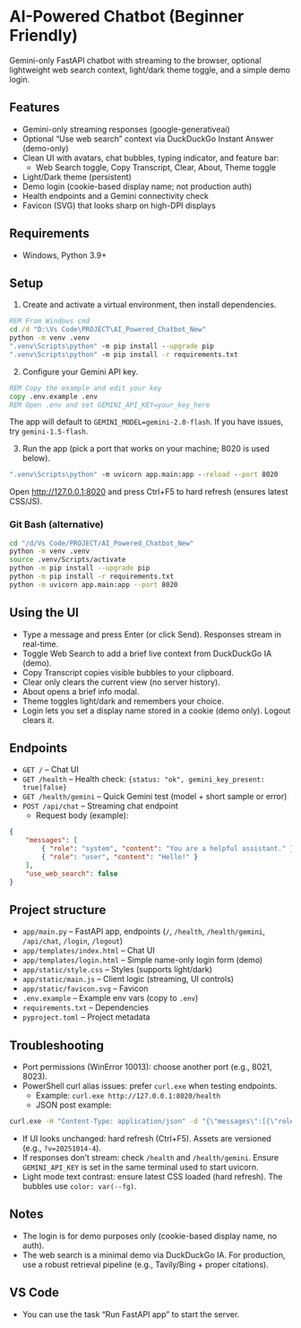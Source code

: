 # AI-Powered Chatbot (Beginner Friendly)

Gemini-only FastAPI chatbot with streaming to the browser, optional lightweight web search context, light/dark theme toggle, and a simple demo login.

## Features
- Gemini-only streaming responses (google-generativeai)
- Optional “Use web search” context via DuckDuckGo Instant Answer (demo-only)
- Clean UI with avatars, chat bubbles, typing indicator, and feature bar:
	- Web Search toggle, Copy Transcript, Clear, About, Theme toggle
- Light/Dark theme (persistent)
- Demo login (cookie-based display name; not production auth)
- Health endpoints and a Gemini connectivity check
- Favicon (SVG) that looks sharp on high-DPI displays

## Requirements
- Windows, Python 3.9+

## Setup

1) Create and activate a virtual environment, then install dependencies.

```cmd
REM From Windows cmd
cd /d "D:\Vs Code\PROJECT\AI_Powered_Chatbot_New"
python -m venv .venv
".venv\Scripts\python" -m pip install --upgrade pip
".venv\Scripts\python" -m pip install -r requirements.txt
```

2) Configure your Gemini API key.

```cmd
REM Copy the example and edit your key
copy .env.example .env
REM Open .env and set GEMINI_API_KEY=your_key_here
```

The app will default to `GEMINI_MODEL=gemini-2.0-flash`. If you have issues, try `gemini-1.5-flash`.

3) Run the app (pick a port that works on your machine; 8020 is used below).

```cmd
".venv\Scripts\python" -m uvicorn app.main:app --reload --port 8020
```

Open http://127.0.0.1:8020 and press Ctrl+F5 to hard refresh (ensures latest CSS/JS).

### Git Bash (alternative)
```bash
cd "/d/Vs Code/PROJECT/AI_Powered_Chatbot_New"
python -m venv .venv
source .venv/Scripts/activate
python -m pip install --upgrade pip
python -m pip install -r requirements.txt
python -m uvicorn app.main:app --port 8020
```

## Using the UI
- Type a message and press Enter (or click Send). Responses stream in real-time.
- Toggle Web Search to add a brief live context from DuckDuckGo IA (demo).
- Copy Transcript copies visible bubbles to your clipboard.
- Clear only clears the current view (no server history).
- About opens a brief info modal.
- Theme toggles light/dark and remembers your choice.
- Login lets you set a display name stored in a cookie (demo only). Logout clears it.

## Endpoints
- `GET /` – Chat UI
- `GET /health` – Health check: `{status: "ok", gemini_key_present: true|false}`
- `GET /health/gemini` – Quick Gemini test (model + short sample or error)
- `POST /api/chat` – Streaming chat endpoint
	- Request body (example):

```json
{
	"messages": [
		{ "role": "system", "content": "You are a helpful assistant." },
		{ "role": "user", "content": "Hello!" }
	],
	"use_web_search": false
}
```

## Project structure
- `app/main.py` – FastAPI app, endpoints (`/`, `/health`, `/health/gemini`, `/api/chat`, `/login`, `/logout`)
- `app/templates/index.html` – Chat UI
- `app/templates/login.html` – Simple name-only login form (demo)
- `app/static/style.css` – Styles (supports light/dark)
- `app/static/main.js` – Client logic (streaming, UI controls)
- `app/static/favicon.svg` – Favicon
- `.env.example` – Example env vars (copy to `.env`)
- `requirements.txt` – Dependencies
- `pyproject.toml` – Project metadata

## Troubleshooting
- Port permissions (WinError 10013): choose another port (e.g., 8021, 8023).
- PowerShell curl alias issues: prefer `curl.exe` when testing endpoints.
	- Example: `curl.exe http://127.0.0.1:8020/health`
	- JSON post example:

```cmd
curl.exe -H "Content-Type: application/json" -d "{\"messages\":[{\"role\":\"user\",\"content\":\"Hello!\"}],\"use_web_search\":false}" http://127.0.0.1:8020/api/chat
```

- If UI looks unchanged: hard refresh (Ctrl+F5). Assets are versioned (e.g., `?v=20251014-4`).
- If responses don’t stream: check `/health` and `/health/gemini`. Ensure `GEMINI_API_KEY` is set in the same terminal used to start uvicorn.
- Light mode text contrast: ensure latest CSS loaded (hard refresh). The bubbles use `color: var(--fg)`.

## Notes
- The login is for demo purposes only (cookie-based display name, no auth).
- The web search is a minimal demo via DuckDuckGo IA. For production, use a robust retrieval pipeline (e.g., Tavily/Bing + proper citations).

## VS Code
- You can use the task “Run FastAPI app” to start the server.
